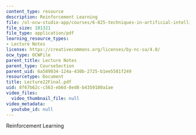```yaml
---
content_type: resource
description: Reinforcement Learning
file: /ol-ocw-studio-app/courses/6-825-techniques-in-artificial-intelligence-sma-5504-fall-2002/8f67b62cc563eb6d8ed8b4359180a1ae_Lecture22Final.pdf
file_size: 181321
file_type: application/pdf
learning_resource_types:
- Lecture Notes
license: https://creativecommons.org/licenses/by-nc-sa/4.0/
ocw_type: OCWFile
parent_title: Lecture Notes
parent_type: CourseSection
parent_uid: 6a589034-124a-430b-2725-b1ee5581f249
resourcetype: Document
title: Lecture22Final.pdf
uid: 8f67b62c-c563-eb6d-8ed8-b4359180a1ae
video_files:
  video_thumbnail_file: null
video_metadata:
  youtube_id: null
---
```

Reinforcement Learning